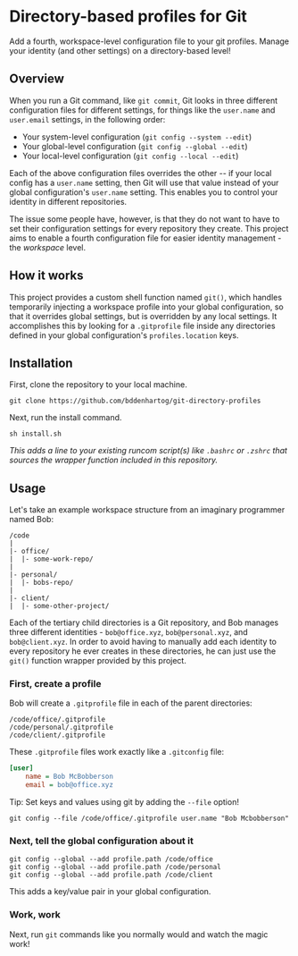 # Directory-based profiles for Git

Add a fourth, workspace-level configuration file to your git profiles.
Manage your identity (and other settings) on a directory-based level!

## Overview

When you run a Git command, like `git commit`, Git looks in three different
configuration files for different settings, for things like the `user.name`
and `user.email` settings, in the following order:

- Your system-level configuration (`git config --system --edit`)
- Your global-level configuration (`git config --global --edit`)
- Your local-level configuration (`git config --local --edit`)

Each of the above configuration files overrides the other -- if your local
config has a `user.name` setting, then Git will use that value instead of
your global configuration's `user.name` setting. This enables you to control
your identity in different repositories.

The issue some people have, however, is that they do not want to have to set
their configuration settings for every repository they create. This project aims
to enable a fourth configuration file for easier identity management - the
_workspace_ level.

## How it works

This project provides a custom shell function named `git()`, which handles
temporarily injecting a workspace profile into your global configuration,
so that it overrides global settings, but is overridden by any local settings.
It accomplishes this by looking for a `.gitprofile` file inside any directories
defined in your global configuration's `profiles.location` keys.

## Installation

First, clone the repository to your local machine.

    git clone https://github.com/bddenhartog/git-directory-profiles

Next, run the install command.

    sh install.sh

_This adds a line to your existing runcom script(s) like `.bashrc` or `.zshrc`
that sources the wrapper function included in this repository._

## Usage

Let's take an example workspace structure from an imaginary programmer named Bob:

```text
/code
|
|- office/
|  |- some-work-repo/
|
|- personal/
|  |- bobs-repo/
|
|- client/
|  |- some-other-project/
```

Each of the tertiary child directories is a Git repository, and Bob manages
three different identities - `bob@office.xyz`, `bob@personal.xyz`, and
`bob@client.xyz`. In order to avoid having to manually add each identity to
every repository he ever creates in these directories, he can just use the
`git()` function wrapper provided by this project.

### First, create a profile

Bob will create a `.gitprofile` file in each of the parent directories:

```text
/code/office/.gitprofile
/code/personal/.gitprofile
/code/client/.gitprofile
```

These `.gitprofile` files work exactly like a `.gitconfig` file:

```ini
[user]
    name = Bob McBobberson
    email = bob@office.xyz
```

Tip: Set keys and values using git by adding the `--file` option!

```shell
git config --file /code/office/.gitprofile user.name "Bob Mcbobberson"
```

### Next, tell the global configuration about it

```shell
git config --global --add profile.path /code/office
git config --global --add profile.path /code/personal
git config --global --add profile.path /code/client
```

This adds a key/value pair in your global configuration.

### Work, work

Next, run `git` commands like you normally would and
watch the magic work!
